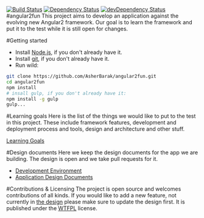 [![Build Status](https://travis-ci.org/AsherBarak/angular2fun.svg?branch=master)](https://travis-ci.org/AsherBarak/angular2fun)
[![Dependency Status](https://david-dm.org/AsherBarak/angular2fun.svg)](https://david-dm.org/AsherBarak/angular2fun)
[![devDependency Status](https://david-dm.org/AsherBarak/angular2fun/dev-status.svg)](https://david-dm.org/AsherBarak/angular2fun#info=devDependencies)
#angular2fun 
This project aims to develop an application against the evolving new Angular2 framework.  Our goal is to learn the framework and put it to the test while it is still open for changes.

#Getting started
* Install [Node.js](https://nodejs.org/), if you don't already have it.
* Install [git](https://git-scm.com/book/en/v2/Getting-Started-Installing-Git), if you don't already have it.
* Run wild:
```bash
git clone https://github.com/AsherBarak/angular2fun.git
cd angular2fun
npm install
# insall gulp, if you don't already have it:
npm install -g gulp
gulp...
```

#Learning goals
Here is the list of the things we would like to put to the test in this project. These include framework features, development and deployment process and tools, design and architecture and other stuff.

[Learning Goals]

#Design documents
Here we keep the design documents for the app we are building. The design is open and we take pull requests for it.

* [Development Environment]
* [Application Design Documents]

#Contributions & Licensing
The project is open source and welcomes contributions of all kinds. If you would like to add a new feature, not currently in [the design](./docs/app_design/) please make sure to update the design first. 
It is published under the [WTFPL](http://www.wtfpl.net/) license.


[Learning Goals]:./docs/LEARNING_GOALS.md
[Application Design Documents]:./docs/app_design/
[Development Environment]:./docs/DEV_ENVIRONMENT_OVERVIEW.md
